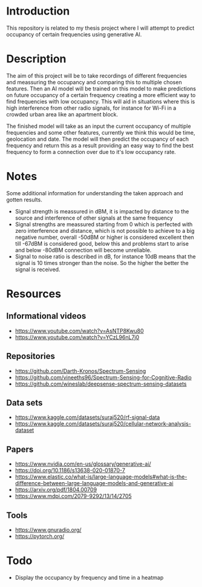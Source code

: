 # Introduction

This repository is related to my thesis project where I will attempt to predict occupancy of certain frequencies using generative AI.

# Description

The aim of this project will be to take recordings of different frequencies and meassuring the occupancy and comparing this to multiple chosen features. Then an AI model will be trained on this model to make predictions on future occupancy of a certain frequency creating a more efficient way to find frequencies with low occupancy. This will aid in situations where this is high interference from other radio signals, for instance for Wi-Fi in a crowded urban area like an apartment block.

The finished model will take as an input the current occupancy of multiple frequencies and some other features, currently we think this would be time, geolocation and date. The model will then predict the occupancy of each frequency and return this as a result providing an easy way to find the best frequency to form a connection over due to it's low occupancy rate.

# Notes

Some additional information for understanding the taken approach and gotten results.

-   Signal strength is meassured in dBM, it is impacted by distance to the source and interference of other signals at the same frequency
-   Signal strengths are meassured starting from 0 which is perfected with zero interference and distance, which is not possible to achieve to a big negative number, overall -50dBM or higher is considered excellent then till -67dBM is considered good, below this and problems start to arise and below -80dBM connection will become unreliable.
-   Signal to noise ratio is described in dB, for instance 10dB means that the signal is 10 times stronger than the noise. So the higher the better the signal is received.

# Resources

## Informational videos

-   https://www.youtube.com/watch?v=AsNTP8Kwu80
-   https://www.youtube.com/watch?v=YCzL96nL7j0

## Repositories

-   https://github.com/Darth-Kronos/Spectrum-Sensing
-   https://github.com/vineeths96/Spectrum-Sensing-for-Cognitive-Radio
-   https://github.com/wineslab/deepsense-spectrum-sensing-datasets

## Data sets

-   https://www.kaggle.com/datasets/suraj520/rf-signal-data
-   https://www.kaggle.com/datasets/suraj520/cellular-network-analysis-dataset

## Papers

-   https://www.nvidia.com/en-us/glossary/generative-ai/
-   https://doi.org/10.1186/s13638-020-01870-7
-   https://www.elastic.co/what-is/large-language-models#what-is-the-difference-between-large-language-models-and-generative-ai
-   https://arxiv.org/pdf/1804.00709
-   https://www.mdpi.com/2079-9292/13/14/2705

## Tools

-   https://www.gnuradio.org/
-   https://pytorch.org/

# Todo

-   Display the occupancy by frequency and time in a heatmap
